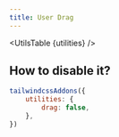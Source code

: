 ```yaml
---
title: User Drag
---
```


<script>
	import UtilsTable from '$lib/UtilsTable.svelte'
	import {getUtilities} from '$utils/tailwind.js'
	import drag from 'tailwindcss-addons/src/utilities/drag.cjs'
	const utilities = getUtilities(drag.handler);
</script>

<UtilsTable {utilities} />

## How to disable it?

```js
tailwindcssAddons({
    utilities: {
        drag: false,
    },
})
```
